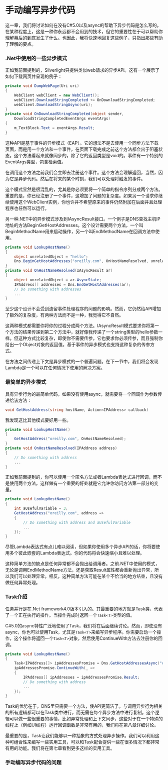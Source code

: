 # 手动编写异步代码
这一章，我们将讨论如何在没有C#5.0以及async的帮助下异步代码是怎么写的。在某种程度上，这是一种你永远都不会用到的技术，但它的重要性在于可以帮助你理解幕后的到底发生了什么。也因此，我将快速地回复这些例子，只指出那些有助于理解的要点。

### .Net中使用的一些异步模式
正如我前面提到的，Silverlight只提供类似web请求的异步API。这有一个展示了如何下载网页并呈现的例子：
```C#
private void DumpWebPage(Uri uri)
{
    WebClient webClient = new WebClient();
    webClient.DownloadStringCompleted += OnDownloadStringCompleted;
    webClient.DownloadStringAsync(uri);
}
private void OnDownloadStringCompleted(object sender,
    DownloadStringCompletedEventArgs eventArgs)
{
    m_TextBlock.Text = eventArgs.Result;
}
```
这种API是基于事件的异步模式（EAP）。它的想法不是去使用一个同步方法下载页面，而是用一个方法和一个事件，在页面下载完成之前这个方法都会出于阻塞状态。这个方法看起来就像同步的，除了它的返回类型是void的。事件有一个特别的EventArgs类型，包含检索值。

在调用这个方法之前我们会立即去注册这个事件。这个方法会理解返回，当然，因为它是异步代码。然后在将来的某个时刻，我们可以处理将触发的事件。

这个模式显然是很混乱的，尤其是你必须要将一个简单的指令序列分成两个方法。重要的是，你已经注册了一个事件，这增加了问题的复杂度。如果另一个请求你继续使用这个WebClient实例，你也许并不希望原来的事件仍然附加在后面并且处理程序也任然可以运行。

另一种.NET中的异步模式涉及到IAsyncResult接口。一个例子是DNS查找主机IP地址的方法BeginGetHostAddresses。这个设计需要两个方法，一个叫BeginMethodName用来启动操作，另一个叫EndMethodName在回调方法中使用。
```C#
private void LookupHostName()
{
    object unrelatedObject = "hello";
    Dns.BeginGetHostAddresses("oreilly.com", OnHostNameResolved, unrelatedObject);
}
private void OnHostNameResolved(IAsyncResult ar)
{
    object unrelatedObject = ar.AsyncState;
    IPAddress[] addresses = Dns.EndGetHostAddresses(ar);
    // Do something with addresses
    ...
}  
```

至少这个设计不会受到遗留事件处理程序的问题的影响。然而，它仍然给API增加了额外的复杂度，有两种方法而不是一种，我觉得它不自然。

这两种模式都需要你将你的过程分成两个方法。IAsyncResult模式要求你将第一个方法的结果传递到第二个方法中，就好像我传递了一个string类型的hello参数一样。但这种方式比较复杂，即使你不需要传参，它也要求你必须传参，而且强制你给出一个Object对象的返回值。基于事件的异步模式也支持这种复杂的传参方式。

在方法之间传递上下文是异步模式的一个普遍问题。在下一节中，我们将会发现Lambda是一个可以在任何情况下使用的解决方案。

### 最简单的异步模式
具有异步行为的最简单代码，如果没有使用async，就需要将一个回调作为参数传递给该方法：
```C#
void GetHostAddress(string hostName, Action<IPAddress> callback)
```
我发现这比其他模式要好用一些。
```C#
private void LookupHostName()
{
    GetHostAddress("oreilly.com", OnHostNameResolved);
}
private void OnHostNameResolved(IPAddress address)
{
    // Do something with address
    ...
}
```
正如我前面提到的，你可以使用一个匿名方法或者Lambda表达式进行回调，而不是使用两个方法。这样做有一个重要的好处就是它允许你访问方法第一部分的变量。
```C#
private void LookupHostName()
{
    int aUsefulVariable = 3;
    GetHostAddress("oreilly.com", address =>
    {
        // Do something with address and aUsefulVariable
        ...
    });
}   
```
尽管Lambda表达式有点儿难以阅读，但如果你使用多个异步API的话，你将要使用多个彼此嵌套的Lambda表达式。你的代码将会快速缩小且难以处理。

这种简单方法的缺点是任何异常都不会抛出给调用者。之前.NET中使用的模式，无论是调用EndMethodName方法，还是获取Result属性都会重新抛出异常，所以我们可以处理异常。相反，这种简单方法可能在某个不恰当的地方结束，且没有做任何异常处理。

### Task介绍
任务并行是在.Net framework4.0版本引入的。其最重要的地方就是Task类，代表了一个正在执行的操作。当操作完成时返回一个```Task<T>```类型的值。

C#5.0的async特性广泛地使用了Task，我们将在后面继续讨论。然而，即使没有async，你也可以使用Task，尤其是```Task<T>```来编写异步程序。你需要启动一个操作，这个操作将返回一个```Task<T>```对象，然后使用ContinueWith方法去注册你的回调。
```C#
private void LookupHostName()
{
    Task<IPAddress[]> ipAddressesPromise = Dns.GetHostAddressesAsync("oreilly.com");
    ipAddressesPromise.ContinueWith(_ =>
    {
        IPAddress[] ipAddresses = ipAddressesPromise.Result;
        // Do something with address
        ...
    });
}
```
Task的优势在于，DNS里只需要一个方法，使API更简洁了。与调用异步行为相关的所有逻辑都可以在Task类中进行，而无需在每个异步方法中进行复制。这个逻辑可以做一些很重要的事情，比如异常处理和上下文同步，这些对于在一个特殊的线程上（例如UI线程）运行回调函数是非常有用的，我们将在第八章详细讨论。

最重要的是，Task让我们能够以一种抽象的方式处理异步操作。我们可以利用这种可组合性来编写一些实用工具，可以和Task配合提供一些在很多情况下都非常有用的功能。我们将在第七章看到更多这样的实用工具。

### 手动编写异步代码的问题